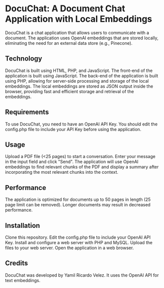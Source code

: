 # DocuChat: A Document Chat Application with Local Embeddings

DocuChat is a chat application that allows users to communicate with a document. The application uses OpenAI embeddings that are stored locally, eliminating the need for an external data store (e.g., Pinecone). 

## Technology

DocuChat is built using HTML, PHP, and JavaScript. The front-end of the application is built using JavaScript. The back-end of the application is built using PHP, allowing for server-side processing and storage of the local embeddings. The local embeddings are stored as JSON output inside the browser, providing fast and efficient storage and retrieval of the embeddings.

## Requirements

To use DocuChat, you need to have an OpenAI API Key. You should edit the config.php file to include your API Key before using the application.

## Usage

Upload a PDF file (<25 pages) to start a conversation.
Enter your message in the input field and click "Send".
The application will use OpenAI embeddings to find relevant chunks of the PDF and display a summary after incorporating the most relevant chunks into the context. 

## Performance

The application is optimized for documents up to 50 pages in length (25 page limit can be removed). Longer documents may result in decreased performance.

## Installation

Clone this repository.
Edit the config.php file to include your OpenAI API Key.
Install and configure a web server with PHP and MySQL.
Upload the files to your web server.
Open the application in a web browser.

## Credits

DocuChat was developed by Yamil Ricardo Velez. It uses the OpenAI API for text embeddings.
